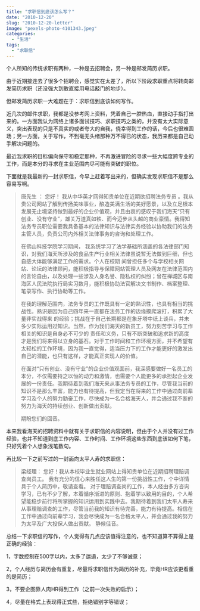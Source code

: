 ```yaml
---
title: "求职信到底该怎么写？"
date: "2010-12-20"
slug: "2010-12-20-letter"
image: "pexels-photo-4101343.jpeg"
categories: 
  - "生活"
tags: 
  - "求职信"
---
```


个人所知的传统求职有两种，一种是去招聘会，另一种是邮发简历求职。

由于近期接连去了很多个招聘会，感觉实在太差了，所以下阶段求职重点将转向邮发简历求职（还没强大到敢直接用电话敲门的地步）。

但邮发简历求职一大难题在于：求职信到底该如何写作。

近几次的邮件求职，我都是没参考网上资料，凭着自己一腔热血，直接动手指打出来的。一方面我认为网络上诸多面试技巧、求职技巧之类的，并没有太大实际意义，突出表现的只是不真实的或者夸大的自我，侥幸得到工作的话，今后也很难圆场；另一方面，关于写作，不到毫无头绪那种万不得已的状态，我历来都是自己动手解决问题的。

最近我求职的目标偏向保守和稳定那种，不再激进冒险的寻求一些大幅度跨专业的工作，而是本分的寻求在主业范围内尽可能有突破的职位。

下面就是我最新的一封求职信，今早上赶着写出来的，但确实发现求职信不是那么容易写啊。

> 唐先生 ：
> 您好！
> 我从中华英才网得知贵单位在近期欲招聘法务专员 。我从贵公司网站了解到传扬美味事业，酿造美满生活的美好愿景，以及立足根本发展无止境坚持做到最好的企业价值观，并且由衷的感叹于我们海天“只有创业、没有守业”，雄关万道真如铁、而今迈步从头越的商业豪情。我得知法务专员职位需要我具备基本的法律知识与法律实务经验以协助我们的法务主管人员，负责公司内外相关法律事务的咨询和处理工作。
> 
> 在佛山科技学院学习期间， 我系统学习了法学基础所涵盖的各法律部门知识，对我们海天所涉及的食品生产行业相关法律虽说暂无法做到巨细，但也自感大体能够满足工作的需求。个人在校期 间曾担任多个与学校相关网站、论坛的法律顾问，能积极指导与保障网站管理人员及网友在法律范围内的言论自由，以及处理一些涉及人身名誉、隐私权的纠纷；曾在禅城区与南海区人民法院执行局实习数月，能积极协助法官解决文书制作、档案整理、笔录写作、执行协助等工作。
> 
> 在我的理解范围内，法务专员的工作既具有一定的熟识性，也具有相当的挑战性。熟识是因为自己四年来一直都在法务工作的边缘摸爬滚打，积累了大量非实战得来 的经验；挑战在于自己长期都是在象牙塔中纸上谈兵，并未多少实际运用过知识。当然，作为我们海天的新员工，努力刻苦学习与工作相关的知识是自身必不可少的 责任和义务，只有不断突破和追求新的高度才是我们将来得以立身的基石。对于工作时间和工作环境方面，并不希望有太轻松的工作环境，因为我一直觉得，适当压力下的工作才能更好的激发出自己的潜能，也只有这样，才能真正实现人的价值。
> 
> 在面对“只有创业、没有守业”的企业价值观面前，我深感要做好一名员工的本分，不仅需要持之以恒的动力和激情，也需要个人能更多的承担起企业发展的一份责任。我期待着到我们海天来从事法务专员的工作，尽管我当前的知识不是那么丰富，能力也有待提高，但我定当在将来的工作中通过向前辈学习及个人的努力勤奋工作，尽快成为一名合格海天人，并会通过我不断的努力为海天的持续创业、创新做出贡献。
> 
> 期盼您们的回音。

本来我看海天的招聘资料中就有关于求职信的内容说明，但由于个人并没有过工作经验，也并不知道到底工作内容、工作时间、工作环境这些东西到底该如何下笔，只好凭着个人想象浅笔数句。

再比较一下之前写过的一封面向太平人寿的求职信：

> 梁经理： 
> 您好！我从本校毕业生就业网站上得知贵单位在近期招聘理赔调查岗员工。
> 我有充分的信心来胜任这人生的第一份挑战性工作，个中详情具于个人简历中，敬请查看。 对于理赔调查岗的工作，本人经由多方咨询学习，已有不少了解，本着循序渐进的原则、抱着学以致用的目的，个人希望能稳步前行将所掌握的知识运用到实践中去。我期待着到我们太平人寿来从事理赔调查的工作，尽管当前我的知识有待完善，能力有待提高。相信在工作中通过向前辈学习，我会尽快成为一名合格太平人，并会通过我的努力为太平及广大投保人做出贡献。 静候佳音。

总结一下求职信的写作，个人觉得有几点应该值得注意的，也不知道算不算得上是正确的经验：  

1，字数控制在500字以内，太多了邋遢，太少了不够诚意；  

2，个人经历与简历会有重复，尽量将求职信作为简历的补充，毕竟HR应该更看重的是简历；  

3，不要企图靠人肉HR得到工作（之前一次失败的启示）；  

4，尽量在格式上表现得正式些，拒绝错别字等错误；  

